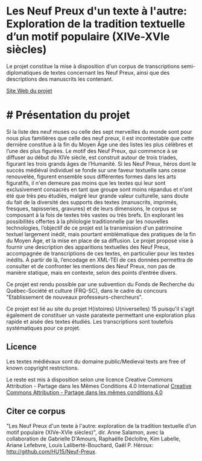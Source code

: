 
# Les Neuf Preux d'un texte à l'autre: Exploration de la tradition textuelle d’un motif populaire (XIVe-XVIe siècles)
 
 Le projet constitue la mise à disposition d'un corpus de transcriptions semi-diplomatiques de textes concernant les Neuf Preux, ainsi que des descriptions des manuscrits les contenant.
 
 [Site Web du projet](https://hu15.github.io/Neuf-Preux/)

# # Présentation du projet

Si la liste des neuf muses ou celle des sept merveilles du monde sont pour nous plus familières que celle des neuf preux, il est incontestable que cette dernière constitue à la fin du Moyen Âge une des listes les plus célèbres et l’une des plus figurées. Le motif des Neuf Preux, qui commence à se diffuser au début du XIVe siècle, est construit autour de trois triades, figurant les trois grands âges de l’Humanité. Si les Neuf Preux, héros dont le succès médiéval individuel se fonde sur une faveur textuelle sans cesse renouvelée, figurent ensemble sous différentes formes dans les arts figuratifs, il n'en demeure pas moins que les textes qui leur sont exclusivement consacrés en tant que groupe sont moins répandus et n'ont été que très peu étudiés, malgré leur grande valeur culturelle, sans doute du fait de la diversité des supports des textes (manuscrits, imprimés, fresques, tapisseries, gravures) et de leurs dimensions, le corpus se composant à la fois de textes très vastes ou très brefs. En explorant les possibilités offertes à la philologie traditionnelle par les nouvelles technologies, l’objectif de ce projet est la transmission d'un patrimoine textuel largement inédit, mais pourtant emblématique des pratiques de la fin du Moyen Âge, et la mise en place de sa diffusion. Le projet proposé vise à fournir une description des apparitions textuelles des Neuf Preux, accompagnée de transcriptions de ces textes, en particulier pour les textes inédits. À partir de là, l’encodage en XML-TEI de ces données permettra de consulter et de confronter les mentions des Neuf Preux, non pas de manière statique, mais en contexte, selon des points d’entrée divers.


Ce projet est rendu possible par une subvention du Fonds de Recherche du Québec-Société et culture (FRQ-SC), dans le cadre du concours "Etablissement de nouveaux professeurs-chercheurs".

Ce projet est lié au site du projet H(istoires) U(niverselles) 15 puisqu'il s'agit également de constituer un vaste paratexte permettant une exploration plus rapide et aisée des textes étudiés. Les transcriptions sont toutefois systématiques pour ce projet.
   
   
## Licence                    
                    
Les textes médiévaux sont du domaine public/Medieval texts are free of known copyright restrictions.

Le reste est mis à disposition selon une licence Creative Commons Attribution - Partage dans les Mêmes Conditions 4.0 International [Creative Commons Attribution - Partage dans les mêmes conditions 4.0](http://creativecommons.org/licenses/by-sa/4.0/deed.fr)


## Citer ce corpus 

"Les Neuf Preux d'un texte à l'autre: exploration de la tradition textuelle d’un motif populaire (XIVe-XVIe siècles)", dir. Anne Salamon, avec la collaboration de Gabrielle D'Amours, Raphaëlle Décloître, Kim Labelle, Ariane Lefebvre, Louis Laliberté-Bouchard, Gaël P. Héroux: http://github.com/HU15/Neuf-Preux.
